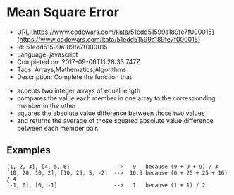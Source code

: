 # Mean Square Error

 - URL:[https://www.codewars.com/kata/51edd51599a189fe7f000015](https://www.codewars.com/kata/51edd51599a189fe7f000015)
 - Id: 51edd51599a189fe7f000015
 - Language: javascript
 - Completed on: 2017-09-06T11:28:33.747Z
 - Tags: Arrays,Mathematics,Algorithms
 - Description:
Complete the function that 

* accepts two integer arrays of equal length
* compares the value each member in one array to the corresponding member in the other
* squares the absolute value difference between those two values
* and returns the average of those squared absolute value difference between each member pair.


## Examples
```
[1, 2, 3], [4, 5, 6]              -->   9   because (9 + 9 + 9) / 3
[10, 20, 10, 2], [10, 25, 5, -2]  -->  16.5 because (0 + 25 + 25 + 16) / 4
[-1, 0], [0, -1]                  -->   1   because (1 + 1) / 2
```

